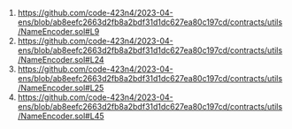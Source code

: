 1.  https://github.com/code-423n4/2023-04-ens/blob/ab8eefc2663d2fb8a2bdf31d1dc627ea80c197cd/contracts/utils/NameEncoder.sol#L9
2.  https://github.com/code-423n4/2023-04-ens/blob/ab8eefc2663d2fb8a2bdf31d1dc627ea80c197cd/contracts/utils/NameEncoder.sol#L24
3.  https://github.com/code-423n4/2023-04-ens/blob/ab8eefc2663d2fb8a2bdf31d1dc627ea80c197cd/contracts/utils/NameEncoder.sol#L25
4.  https://github.com/code-423n4/2023-04-ens/blob/ab8eefc2663d2fb8a2bdf31d1dc627ea80c197cd/contracts/utils/NameEncoder.sol#L45